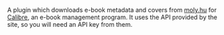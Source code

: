 A plugin which downloads e-book metadata and covers from [moly.hu](https://moly.hu/) for [Calibre](https://calibre-ebook.com/), an e-book management program. It uses the API provided by the site, so you will need an API key from them.